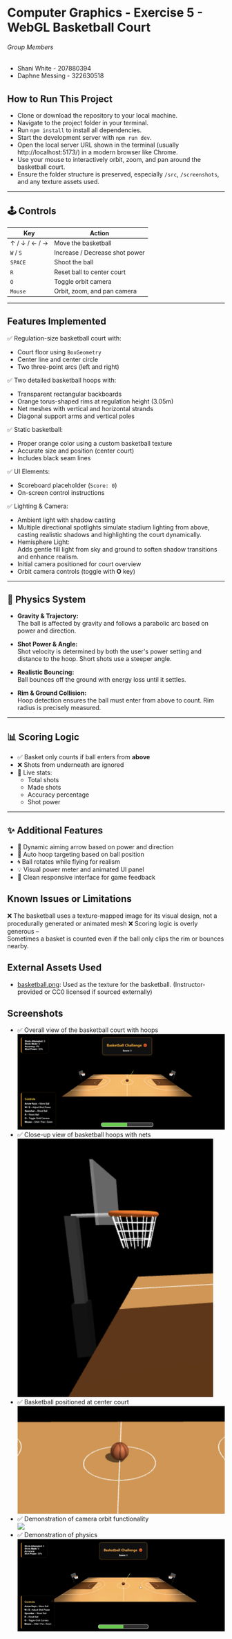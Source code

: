 # Computer Graphics - Exercise 5 - WebGL Basketball Court

###### Group Members ############

- Shani White - 207880394   
- Daphne Messing - 322630518

###### ######################

## How to Run This Project

- Clone or download the repository to your local machine.
- Navigate to the project folder in your terminal.
- Run `npm install` to install all dependencies.
- Start the development server with `npm run dev`.
- Open the local server URL shown in the terminal (usually http://localhost:5173/) in a modern browser like Chrome.
- Use your mouse to interactively orbit, zoom, and pan around the basketball court.
- Ensure the folder structure is preserved, especially `/src`, `/screenshots`, and any texture assets used.

---

## 🕹️ Controls

| Key           | Action                          |
|---------------|---------------------------------|
| ↑ / ↓ / ← / → | Move the basketball             |
| `W` / `S`     | Increase / Decrease shot power  |
| `SPACE`       | Shoot the ball                  |
| `R`           | Reset ball to center court      |
| `O`           | Toggle orbit camera             |
| `Mouse`       | Orbit, zoom, and pan camera     |

---

## Features Implemented

✅ Regulation-size basketball court with:
- Court floor using `BoxGeometry`
- Center line and center circle
- Two three-point arcs (left and right)

✅ Two detailed basketball hoops with:
- Transparent rectangular backboards
- Orange torus-shaped rims at regulation height (3.05m)
- Net meshes with vertical and horizontal strands
- Diagonal support arms and vertical poles

✅ Static basketball:
- Proper orange color using a custom basketball texture
- Accurate size and position (center court)
- Includes black seam lines

✅ UI Elements:
- Scoreboard placeholder (`Score: 0`)
- On-screen control instructions

✅ Lighting & Camera:
- Ambient light with shadow casting
- Multiple directional spotlights simulate stadium lighting from above, casting realistic shadows and highlighting the court dynamically.
- Hemisphere Light:  
  Adds gentle fill light from sky and ground to soften shadow transitions and enhance realism.
- Initial camera positioned for court overview
- Orbit camera controls (toggle with **O** key)

---

## 🧠 Physics System

- **Gravity & Trajectory:**  
  The ball is affected by gravity and follows a parabolic arc based on power and direction.

- **Shot Power & Angle:**  
  Shot velocity is determined by both the user's power setting and distance to the hoop. Short shots use a steeper angle.

- **Realistic Bouncing:**  
  Ball bounces off the ground with energy loss until it settles.

- **Rim & Ground Collision:**  
  Hoop detection ensures the ball must enter from above to count. Rim radius is precisely measured.

---

## 📊 Scoring Logic

- ✅ Basket only counts if ball enters from **above**
- ❌ Shots from underneath are ignored
- 🧮 Live stats:  
  - Total shots  
  - Made shots  
  - Accuracy percentage  
  - Shot power

---

## ✨ Additional Features

- 🎯 Dynamic aiming arrow based on power and direction
- 🔁 Auto hoop targeting based on ball position
- 🌀 Ball rotates while flying for realism
- 💡 Visual power meter and animated UI panel
- 🎨 Clean responsive interface for game feedback

## Known Issues or Limitations
❌ The basketball uses a texture-mapped image for its visual design, not a procedurally generated or animated mesh
❌ Scoring logic is overly generous –  
Sometimes a basket is counted even if the ball only clips the rim or bounces nearby.  

## External Assets Used

- [basketball.png](./src/textures/basketball.png): Used as the texture for the basketball. (Instructor-provided or CC0 licensed if sourced externally)

## Screenshots
- ✅ Overall view of the basketball court with hoops  
![](screenshots/full_court.png)
- ✅ Close-up view of basketball hoops with nets 
![](screenshots/hoops.png)
- ✅ Basketball positioned at center court  
![](screenshots/basketball.png)
- ✅ Demonstration of camera orbit functionality  
![](screenshots/orbit_demo.gif)
- ✅ Demonstration of physics
![](screenshots/physics.gif)